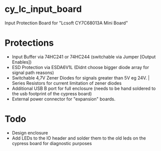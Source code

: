 # cy_lc_input_board
Input Protection Board for "Lcsoft CY7C68013A Mini Board"

# Protections

- Input Buffer via 74HC241 or 74HC244 (switchable via Jumper [Output Enables])
- ESD Protection via ESDA6V1L (Didnt choose bigger diode array for signal path reasons)
- Switchable 4,7V Zener Diodes for signals greater than 5V eg 24V. | Series Resistors for current limitation of zener diodes
- Additional USB B port for full enclosure (needs to be hand soldered to the usb footprint of the cypress board)
- External power connector for "expansion" boards. 


# Todo
- Design enclosure
- Add LEDs to the IO header and solder them to the old leds on the cypress board for diagnostic purposes
